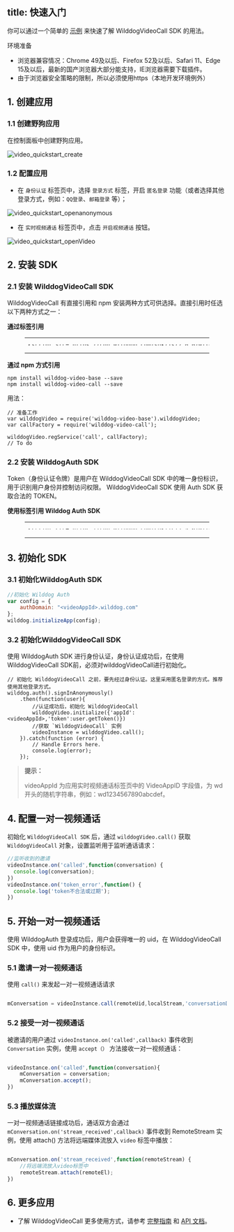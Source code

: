 
title: 快速入门
---

你可以通过一个简单的 [示例](https://github.com/WildDogTeam/video-demo-web-conversation) 来快速了解 WilddogVideoCall SDK 的用法。

<div class="env">
    <p class="env-title">环境准备</p>
    <ul>
        <li> 浏览器兼容情况：Chrome 49及以后、Firefox 52及以后、Safari 11、Edge 15及以后，最新的国产浏览器大部分能支持，IE浏览器需要下载插件。</li>
        <li> 由于浏览器安全策略的限制，所以必须使用https（本地开发环境例外） </li>
    </ul>
</div>

## 1. 创建应用

### 1.1 创建野狗应用

在控制面板中创建野狗应用。

<img src='/images/video_quickstart_create.png' alt="video_quickstart_create">

### 1.2 配置应用

- 在 `身份认证` 标签页中，选择 `登录方式` 标签，开启 `匿名登录` 功能（或者选择其他登录方式，例如：`QQ登录`、`邮箱登录` 等）；

<img src='/images/openanonymous.png' alt="video_quickstart_openanonymous">

- 在 `实时视频通话` 标签页中，点击 `开启视频通话` 按钮。

<img src='/images/video_quickstart_openVideo.png' alt="video_quickstart_openVideo">

## 2. 安装 SDK

### 2.1 安装 WilddogVideoCall SDK

WilddogVideoCall 有直接引用和 npm 安装两种方式可供选择。直接引用时任选以下两种方式之一：

**通过标签引用**

<figure class="highlight html"><table style='line-height:0.1'><tbody><tr><td class="code"><pre><div class="line"><span class="tag">&lt;<span class="name">script</span> <span class="attr">src</span>=<span class="string">&quot;<span>ht</span>tps://cdn.wilddog.com/sdk/js/<span class="media_web_v">2.0.0</span>/wilddog-video-call.js&quot;</span>&gt;</span><span class="undefined"></span><span class="tag">&lt;/<span class="name">script</span>&gt;</span></div></pre></td></tr></tbody></table></figure>

**通过 npm 方式引用**

```
npm install wilddog-video-base --save
npm install wilddog-video-call --save
```
用法：
```
// 准备工作
var wilddogVideo = require('wilddog-video-base').wilddogVideo;
var callFactory = require('wilddog-video-call');

wilddogVideo.regService('call', callFactory);
// To do
```

### 2.2 安装 WilddogAuth SDK

Token（身份认证令牌）是用户在 WilddogVideoCall SDK 中的唯一身份标识，用于识别用户身份并控制访问权限。
WilddogVideoCall SDK 使用 Auth SDK 获取合法的 TOKEN。

**使用标签引用 Wilddog Auth SDK**

<figure class="highlight html"><table style='line-height:0.1'><tbody><tr><td class="code"><pre><div class="line"><span class="tag">&lt;<span class="name">script</span> <span class="attr">src</span>=<span class="string">&quot;<span>ht</span>tps://cdn.wilddog.com/sdk/js/<span class="sync_web_v">2.5.6</span>/wilddog-auth.js&quot;</span>&gt;</span><span class="undefined"></span><span class="tag">&lt;/<span class="name">script</span>&gt;</span></div></pre><br></td></tr></tbody></table></figure>

## 3. 初始化 SDK

### 3.1 初始化WilddogAuth SDK

```javascript
//初始化 Wilddog Auth
var config = {
    authDomain: "<videoAppId>.wilddog.com"
};
wilddog.initializeApp(config);
```

### 3.2 初始化WilddogVideoCall SDK

使用 WilddogAuth SDK 进行身份认证，身份认证成功后，在使用 WilddogVideoCall SDK前，必须对wilddogVideoCall进行初始化。

```javascripte
// 初始化 WilddogVideoCall 之前，要先经过身份认证。这里采用匿名登录的方式。推荐使用其他登录方式。
wilddog.auth().signInAnonymously()
    .then(function(user){
        //认证成功后，初始化 WilddogVideoCall
        wilddogVideo.initialize({'appId':<videoAppId>,'token':user.getToken()})
        //获取 `WilddogVideoCall` 实例
        videoInstance = wilddogVideo.call();
    }).catch(function (error) {
        // Handle Errors here.
        console.log(error);
    });
```

<blockquote class="notice">
  <p><strong>提示：</strong></p>
videoAppId 为应用实时视频通话标签页中的 VideoAppID 字段值，为 wd 开头的随机字符串，例如：wd1234567890abcdef。

</blockquote>

## 4. 配置一对一视频通话
初始化 `WilddogVideoCall SDK` 后，通过 `wilddogVideo.call()` 获取 `WilddogVideoCall` 对象，设置监听用于监听通话请求：

```javascript
//监听收到的邀请
videoInstance.on('called',function(conversation) {
  console.log(conversation);
})
videoInstance.on('token_error',function() {
  console.log('token不合法或过期');
})

```

## 5. 开始一对一视频通话

使用 WilddogAuth 登录成功后，用户会获得唯一的 uid，在 WilddogVideoCall SDK 中，使用 uid 作为用户的身份标识。

### 5.1 邀请一对一视频通话

使用 `call()` 来发起一对一视频通话请求

```javascript

mConversation = videoInstance.call(remoteUid,localStream,'conversationDemo');
```

### 5.2 接受一对一视频通话

被邀请的用户通过 `videoInstance.on('called',callback)` 事件收到 `Conversation` 实例，使用 `accept（）` 方法接收一对一视频通话：

```javascript

videoInstance.on('called',function(conversation){
    mConversation = conversation;
    mConversation.accept();
})

```

### 5.3 播放媒体流

一对一视频通话链接成功后，通话双方会通过 `mConversation.on('stream_received',callback)` 事件收到 RemoteStream 实例，使用 attach() 方法将远端媒体流放入 `video` 标签中播放：

```javascript

mConversation.on('stream_received',function(remoteStream) {
    //将远端流放入video标签中
    remoteStream.attach(remoteEl);
})

```

## 6. 更多应用

- 了解 WilddogVideoCall 更多使用方式，请参考 [完整指南](/conversation/Web/guide/0-concepts.html) 和 [API 文档](/conversation/Web/api/wilddogVideoInitializer.html)。
